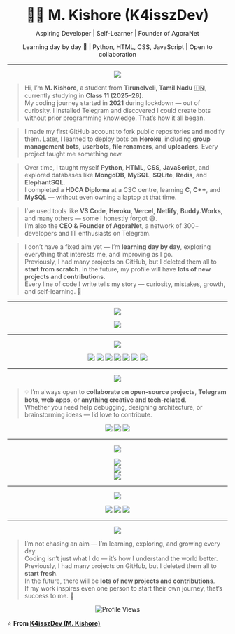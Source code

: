 <!-- PROFILE README -->
<!-- Author: M. Kishore (K4isszDev) -->

<p align="center">
  <b><font size="6">🧑‍💻 M. Kishore (K4isszDev)</font></b>
</p>
<p align="center">Aspiring Developer | Self-Learner | Founder of AgoraNet</p>
<p align="center">Learning day by day 🚀 | Python, HTML, CSS, JavaScript | Open to collaboration</p>

---

<p align="center">
  <img src="https://img.shields.io/badge/🧑‍💻_About_Me-00BFFF?style=for-the-badge&logo=github&logoColor=white" />
</p>

> Hi, I’m **M. Kishore**, a student from **Tirunelveli, Tamil Nadu 🇮🇳**, currently studying in **Class 11 (2025–26)**.  
> My coding journey started in **2021** during lockdown — out of curiosity. I installed Telegram and discovered I could create bots without prior programming knowledge. That’s how it all began.

> I made my first GitHub account to fork public repositories and modify them. Later, I learned to deploy bots on **Heroku**, including **group management bots**, **userbots**, **file renamers**, and **uploaders**. Every project taught me something new.

> Over time, I taught myself **Python**, **HTML**, **CSS**, **JavaScript**, and explored databases like **MongoDB**, **MySQL**, **SQLite**, **Redis**, and **ElephantSQL**.  
> I completed a **HDCA Diploma** at a CSC centre, learning **C**, **C++**, and **MySQL** — without even owning a laptop at that time.

> I’ve used tools like **VS Code**, **Heroku**, **Vercel**, **Netlify**, **Buddy.Works**, and many others — some I honestly forgot 😅.  
> I’m also the **CEO & Founder of AgoraNet**, a network of 300+ developers and IT enthusiasts on Telegram.

> I don’t have a fixed aim yet — I’m **learning day by day**, exploring everything that interests me, and improving as I go.  
> Previously, I had many projects on GitHub, but I deleted them all to **start from scratch**. In the future, my profile will have **lots of new projects and contributions**.  
> Every line of code I write tells my story — curiosity, mistakes, growth, and self-learning. 💫

---

<p align="center">
  <img src="https://img.shields.io/badge/⚙️_Tech_Stack-00BFFF?style=for-the-badge&logo=visual-studio-code&logoColor=white" />
</p>

<p align="center">
  <img src="https://skillicons.dev/icons?i=python,html,css,js,cpp,mysql,mongodb,redis,sqlite,git,github,vscode,heroku,vercel,netlify,bash,linux&perline=9" />
</p>

---

<p align="center">
  <img src="https://img.shields.io/badge/🧰_Tools_&_Platforms-00BFFF?style=for-the-badge&logo=visual-studio-code&logoColor=white" />
</p>

<p align="center">
  <img src="https://img.shields.io/badge/Editor-VS%20Code-0078d7?style=for-the-badge&logo=visual-studio-code&logoColor=white" />
  <img src="https://img.shields.io/badge/Host-Heroku-430098?style=for-the-badge&logo=heroku&logoColor=white" />
  <img src="https://img.shields.io/badge/Deploy-Vercel-000000?style=for-the-badge&logo=vercel&logoColor=white" />
  <img src="https://img.shields.io/badge/Database-MySQL-4479A1?style=for-the-badge&logo=mysql&logoColor=white" />
  <img src="https://img.shields.io/badge/Database-MongoDB-4EA94B?style=for-the-badge&logo=mongodb&logoColor=white" />
  <img src="https://img.shields.io/badge/Cache-Redis-DC382D?style=for-the-badge&logo=redis&logoColor=white" />
  <img src="https://img.shields.io/badge/Other-Tools+I+Forgot-555555?style=for-the-badge&logo=smashingmagazine&logoColor=white" />
</p>

---

<p align="center">
  <img src="https://img.shields.io/badge/🤝_Let's_Collaborate-00BFFF?style=for-the-badge&logo=github&logoColor=white" />
</p>

> 💡 I’m always open to **collaborate on open-source projects**, **Telegram bots**, **web apps**, or **anything creative and tech-related**.  
> Whether you need help debugging, designing architecture, or brainstorming ideas — I’d love to contribute.  

<p align="center">
  <a href="mailto:kishoredxd@gmail.com" target="_blank"><img src="https://img.shields.io/badge/Gmail-kishoredxd@gmail.com-D14836?style=for-the-badge&logo=gmail&logoColor=white" /></a>
  <a href="https://t.me/KishoreDxD" target="_blank"><img src="https://img.shields.io/badge/Telegram-@KishoreDxD-2CA5E0?style=for-the-badge&logo=telegram&logoColor=white" /></a>
  <a href="https://instagram.com/K4issz.Luv" target="_blank"><img src="https://img.shields.io/badge/Instagram-@K4issz.Luv-E4405F?style=for-the-badge&logo=instagram&logoColor=white" /></a>
</p>

---

<p align="center">
  <img src="https://img.shields.io/badge/📊_GitHub_Stats-00BFFF?style=for-the-badge&logo=github&logoColor=white" />
</p>

<p align="center">
  <img src="https://github-readme-stats.vercel.app/api?username=K4isszDev&show_icons=true&theme=tokyonight&count_private=true&hide_border=true" />
  <br>
  <img src="https://github-readme-streak-stats.herokuapp.com/?user=K4isszDev&theme=tokyonight&hide_border=true" />
  <br>
  <img src="https://github-readme-stats.vercel.app/api/top-langs/?username=K4isszDev&layout=compact&theme=tokyonight&hide_border=true" />
</p>

---

<p align="center">
  <img src="https://img.shields.io/badge/🌐_My_Network-00BFFF?style=for-the-badge&logo=telegram&logoColor=white" />
</p>

<p align="center">
  <a href="https://t.me/AgoraNet"><img src="https://img.shields.io/badge/AgoraNet-Network-blueviolet?style=for-the-badge&logo=telegram&logoColor=white" /></a>
  <a href="https://t.me/AgoraNet_Chat"><img src="https://img.shields.io/badge/Chat-AgoraNet_Chat-blue?style=for-the-badge&logo=telegram&logoColor=white" /></a>
  <a href="https://t.me/AgoraNet_Donations"><img src="https://img.shields.io/badge/Donate-AgoraNet_Donations-brightgreen?style=for-the-badge&logo=telegram&logoColor=white" /></a>
</p>

---

<p align="center">
  <img src="https://img.shields.io/badge/💬_Personal_Note-00BFFF?style=for-the-badge&logo=github&logoColor=white" />
</p>

> I’m not chasing an aim — I’m learning, exploring, and growing every day.  
> Coding isn’t just what I do — it’s how I understand the world better.  
> Previously, I had many projects on GitHub, but I deleted them all to **start fresh**.  
> In the future, there will be **lots of new projects and contributions**.  
> If my work inspires even one person to start their own journey, that’s success to me. 🌱  

<p align="center">
  <img src="https://komarev.com/ghpvc/?username=K4isszDev&label=Profile%20Views&color=00BFFF&style=flat" alt="Profile Views" />
</p>

⭐️ **From [K4isszDev (M. Kishore)](https://github.com/K4isszDev)**
